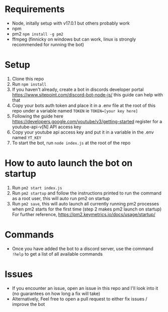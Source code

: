 # Requirements
* Node, initally setup with v17.0.1 but others probably work
* npm
* pm2 `npm install -g pm2`
* ffmpeg (finnicky on windows but can work, linux is strongly recommended for running the bot)

# Setup
1) Clone this repo
2) Run `npm install`
3) If you haven't already, create a bot in discords developer portal https://www.sitepoint.com/discord-bot-node-js/ this guide can help with that
4) Copy your bots auth token and place it in a .env file at the root of this repo under a variable named `TOKEN` ie `TOKEN=[your key here]`
5) Following the guide here https://developers.google.com/youtube/v3/getting-started register for a youtube-api-v[N] API access key
6) Copy your youtube api access key and put it in a variable in the .env named `YT_KEY`
7) To start the bot, run `node index.js` at the root of the repo


# How to auto launch the bot on startup
1) Run `pm2 start index.js` 
2) Run `pm2 startup` and follow the instructions printed to run the command as a root user, this will auto run pm2 on startup
3) Run `pm2 save`, this will auto launch all currently running pm2 processes when pm2 starts for the first time (step 2 makes pm2 launch on startup) 
For further reference, https://pm2.keymetrics.io/docs/usage/startup/

# Commands
* Once you have added the bot to a discord server, use the command `!help` to get a list of all available commands

# Issues
* If you encounter an issue, open an issue in this repo and I'll look into it (no guarantees on how long a fix will take)
* Alternatively, Feel free to open a pull request to either fix issues / improve the bot

